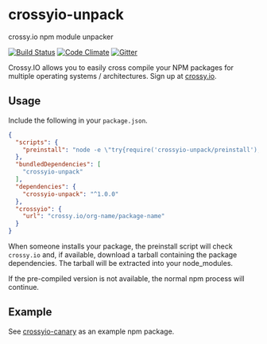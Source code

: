 # crossyio-unpack
crossy.io npm module unpacker

[![Build Status](https://travis-ci.org/crossyio/node-crossyio-unpack.svg?branch=master)](https://travis-ci.org/crossyio/node-crossyio-unpack)
[![Code Climate](https://codeclimate.com/github/crossyio/node-crossyio-unpack/badges/gpa.svg)](https://codeclimate.com/github/crossyio/node-crossyio-unpack)
[![Gitter](https://badges.gitter.im/crossyio/chat.svg)](https://gitter.im/crossyio/chat)

Crossy.IO allows you to easily cross compile your NPM packages for multiple operating systems / architectures. Sign up at [crossy.io](https://crossy.io).

## Usage

Include the following in your `package.json`.

```json
{
  "scripts": {
    "preinstall": "node -e \"try{require('crossyio-unpack/preinstall');}catch(e){}\""
  },
  "bundledDependencies": [
    "crossyio-unpack"
  ],
  "dependencies": {
    "crossyio-unpack": "^1.0.0"
  },
  "crossyio": {
    "url": "crossy.io/org-name/package-name"
  }
}
```

When someone installs your package, the preinstall script will check `crossy.io` and, if available, download a tarball containing the package dependencies. The tarball will be extracted into your node_modules.

If the pre-compiled version is not available, the normal npm process will continue.

## Example

See [crossyio-canary](https://github.com/crossyio/node-crossyio-canary) as an example npm package.
